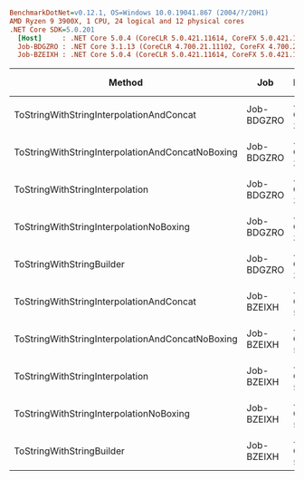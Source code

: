 ``` ini

BenchmarkDotNet=v0.12.1, OS=Windows 10.0.19041.867 (2004/?/20H1)
AMD Ryzen 9 3900X, 1 CPU, 24 logical and 12 physical cores
.NET Core SDK=5.0.201
  [Host]     : .NET Core 5.0.4 (CoreCLR 5.0.421.11614, CoreFX 5.0.421.11614), X64 RyuJIT
  Job-BDGZRO : .NET Core 3.1.13 (CoreCLR 4.700.21.11102, CoreFX 4.700.21.11602), X64 RyuJIT
  Job-BZEIXH : .NET Core 5.0.4 (CoreCLR 5.0.421.11614, CoreFX 5.0.421.11614), X64 RyuJIT


```
|                                           Method |        Job |       Runtime |     Toolchain | source |     Mean |    Error |   StdDev | Ratio | RatioSD |  Gen 0 |  Gen 1 | Gen 2 | Allocated |
|------------------------------------------------- |----------- |-------------- |-------------- |------- |---------:|---------:|---------:|------:|--------:|-------:|-------:|------:|----------:|
|         ToStringWithStringInterpolationAndConcat | Job-BDGZRO | .NET Core 3.1 | netcoreapp3.1 |      1 | 423.9 ns |  3.68 ns |  3.44 ns |  1.00 |    0.00 | 0.0849 |      - |     - |     712 B |
| ToStringWithStringInterpolationAndConcatNoBoxing | Job-BDGZRO | .NET Core 3.1 | netcoreapp3.1 |      1 | 208.2 ns |  3.34 ns |  2.79 ns |  0.49 |    0.01 | 0.0715 |      - |     - |     600 B |
|                  ToStringWithStringInterpolation | Job-BDGZRO | .NET Core 3.1 | netcoreapp3.1 |      1 | 780.7 ns |  6.72 ns |  6.29 ns |  1.84 |    0.03 | 0.0648 |      - |     - |     544 B |
|          ToStringWithStringInterpolationNoBoxing | Job-BDGZRO | .NET Core 3.1 | netcoreapp3.1 |      1 | 208.7 ns |  3.97 ns |  3.72 ns |  0.49 |    0.01 | 0.0715 |      - |     - |     600 B |
|                        ToStringWithStringBuilder | Job-BDGZRO | .NET Core 3.1 | netcoreapp3.1 |      1 | 347.9 ns |  4.96 ns |  4.40 ns |  0.82 |    0.01 | 0.1516 | 0.0005 |     - |    1272 B |
|         ToStringWithStringInterpolationAndConcat | Job-BZEIXH | .NET Core 5.0 | netcoreapp5.0 |      1 | 322.8 ns |  3.73 ns |  3.31 ns |  0.76 |    0.01 | 0.0849 |      - |     - |     712 B |
| ToStringWithStringInterpolationAndConcatNoBoxing | Job-BZEIXH | .NET Core 5.0 | netcoreapp5.0 |      1 | 183.6 ns |  2.50 ns |  2.34 ns |  0.43 |    0.01 | 0.0715 |      - |     - |     600 B |
|                  ToStringWithStringInterpolation | Job-BZEIXH | .NET Core 5.0 | netcoreapp5.0 |      1 | 595.0 ns | 10.87 ns | 10.17 ns |  1.40 |    0.03 | 0.0648 |      - |     - |     544 B |
|          ToStringWithStringInterpolationNoBoxing | Job-BZEIXH | .NET Core 5.0 | netcoreapp5.0 |      1 | 182.9 ns |  1.72 ns |  1.61 ns |  0.43 |    0.00 | 0.0715 |      - |     - |     600 B |
|                        ToStringWithStringBuilder | Job-BZEIXH | .NET Core 5.0 | netcoreapp5.0 |      1 | 334.6 ns |  6.69 ns |  9.80 ns |  0.79 |    0.03 | 0.1516 | 0.0005 |     - |    1272 B |

